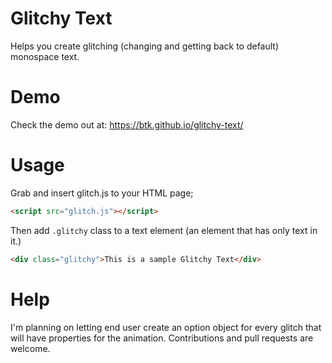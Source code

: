 # Glitchy Text

Helps you create glitching (changing and getting back to default) monospace text.

# Demo

Check the demo out at: <https://btk.github.io/glitchy-text/>

# Usage

Grab and insert glitch.js to your HTML page;

```html
<script src="glitch.js"></script>
```

Then add `.glitchy` class to a text element (an element that has only text in it.)

```html
<div class="glitchy">This is a sample Glitchy Text</div>
```

# Help

I'm planning on letting end user create an option object for every glitch that will have properties for the animation. Contributions and pull requests are welcome.
